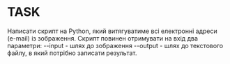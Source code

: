 #  TASK

Написати скрипт на Python, який витягуватиме всі електронні адреси (e-mail) із зображення.
Скрипт повинен отримувати на вхід два параметри:
--input - шлях до зображення --output - шлях до текстового файлу, в який потрібно записати результат.
